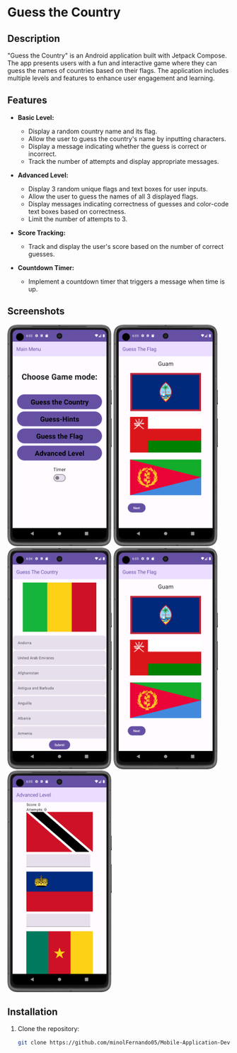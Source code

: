 # Guess the Country

## Description

"Guess the Country" is an Android application built with Jetpack Compose. The app presents users with a fun and interactive game where they can guess the names of countries based on their flags. The application includes multiple levels and features to enhance user engagement and learning.

## Features

- **Basic Level:**
  - Display a random country name and its flag.
  - Allow the user to guess the country's name by inputting characters.
  - Display a message indicating whether the guess is correct or incorrect.
  - Track the number of attempts and display appropriate messages.

- **Advanced Level:**
  - Display 3 random unique flags and text boxes for user inputs.
  - Allow the user to guess the names of all 3 displayed flags.
  - Display messages indicating correctness of guesses and color-code text boxes based on correctness.
  - Limit the number of attempts to 3.

- **Score Tracking:**
  - Track and display the user's score based on the number of correct guesses.

- **Countdown Timer:**
  - Implement a countdown timer that triggers a message when time is up.

## Screenshots

<img src ="public/MainMenu.png" height="500">
<img src ="public/GuessTheFlag.png" height="500">
<img src ="public/GuessTheCountry.png" height="500">
<img src ="public/GuessTheFlag.png" height="500">
<img src ="public/AdvancedMode.png" height="500">

## Installation

1. Clone the repository:
   ```bash
   git clone https://github.com/minolFernando05/Mobile-Application-Development-CW1.git

